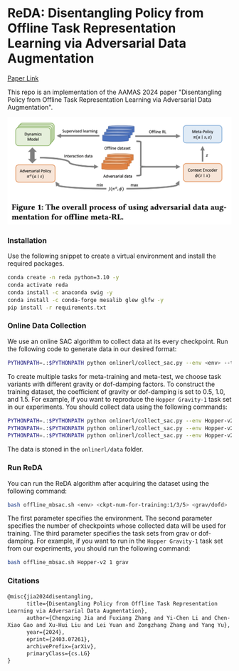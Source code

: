 # ReDA: Disentangling Policy from Offline Task Representation Learning via Adversarial Data Augmentation

[Paper Link](http://arxiv.org/abs/2403.07261)

This repo is an implementation of the AAMAS 2024 paper "Disentangling Policy from Offline Task Representation Learning via Adversarial Data Augmentation".

![ReDA](ReDA.png)

### Installation 

Use the following snippet to create a virtual environment and install the required packages.

```bash
conda create -n reda python=3.10 -y
conda activate reda
conda install -c anaconda swig -y
conda install -c conda-forge mesalib glew glfw -y 
pip install -r requirements.txt
```

### Online Data Collection

We use an online SAC algorithm to collect data at its every checkpoint. Run the following code to generate data in our desired format: 

```bash
PYTHONPATH=.:$PYTHONPATH python onlinerl/collect_sac.py --env <env> --type <grav/dofd> --degree <0.5/1.0/1.5>
```

To create multiple tasks for meta-training and meta-test, we choose task variants with different gravity or dof-damping factors. To construct the training dataset, the coefficient of gravity or dof-damping is set to 0.5, 1.0, and 1.5. For example, if you want to reproduce the `Hopper Gravity-1` task set in our experiments. You should collect data using the following commands:

```bash
PYTHONPATH=.:$PYTHONPATH python onlinerl/collect_sac.py --env Hopper-v2 --type grav --degree 0.5
PYTHONPATH=.:$PYTHONPATH python onlinerl/collect_sac.py --env Hopper-v2 --type grav --degree 1.0
PYTHONPATH=.:$PYTHONPATH python onlinerl/collect_sac.py --env Hopper-v2 --type grav --degree 1.5
```

The data is stoned in the `onlinerl/data` folder. 

### Run ReDA

You can run the ReDA algorithm after acquiring the dataset using the following command:

```bash
bash offline_mbsac.sh <env> <ckpt-num-for-training:1/3/5> <grav/dofd>
```

The first parameter specifies the environment. The second parameter specifies the number of checkpoints whose collected data will be used for training. The third parameter specifies the task sets from grav or dof-damping. For example, if you want to run in the `Hopper Gravity-1` task set from our experiments, you should run the following command:

```bash
bash offline_mbsac.sh Hopper-v2 1 grav
```

### Citations
```
@misc{jia2024disentangling,
      title={Disentangling Policy from Offline Task Representation Learning via Adversarial Data Augmentation}, 
      author={Chengxing Jia and Fuxiang Zhang and Yi-Chen Li and Chen-Xiao Gao and Xu-Hui Liu and Lei Yuan and Zongzhang Zhang and Yang Yu},
      year={2024},
      eprint={2403.07261},
      archivePrefix={arXiv},
      primaryClass={cs.LG}
}
```
